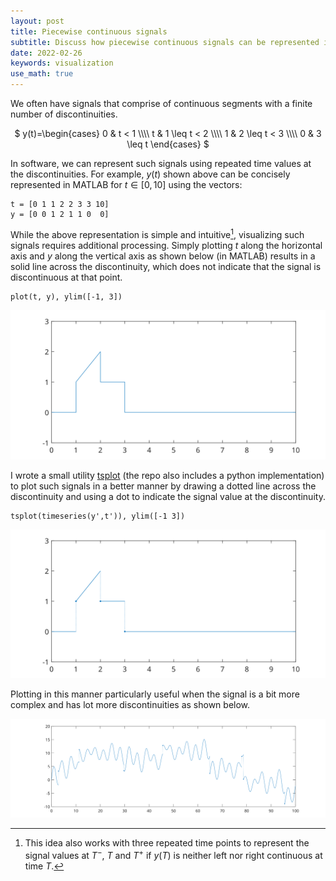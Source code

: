 ```yaml
---
layout: post
title: Piecewise continuous signals
subtitle: Discuss how piecewise continuous signals can be represented in software and how to visualize them.
date: 2022-02-26
keywords: visualization
use_math: true
---
```


We often have signals that comprise of continuous segments with a finite number of discontinuities.

<div align="center">
$
y(t)=\begin{cases}
0 & t < 1 \\\\
t & 1 \leq t < 2 \\\\
1 & 2 \leq t < 3 \\\\
0 & 3 \leq t
\end{cases}
$
</div>
  
In software, we can represent such signals using repeated time values at the discontinuities. For example, $y(t)$ shown above can be concisely represented in MATLAB for $t\in[0,10]$ using the vectors:
```
t = [0 1 1 2 2 3 3 10]
y = [0 0 1 2 1 1 0  0]
```
While the above representation is simple and intuitive[^1], visualizing such signals requires additional processing. Simply plotting $t$ along the horizontal axis and $y$ along the vertical axis as shown below (in MATLAB) results in a solid line across the discontinuity, which does not indicate that the signal is discontinuous at that point.
```
plot(t, y), ylim([-1, 3])
```

<p align="center">
  <img src="/images/tsplot_img1.svg">
</p>

I wrote a small utility [tsplot](https://github.com/muraliyeddanapudi/tsplot) (the repo also includes a python implementation) to plot such signals in a better manner by drawing a dotted line across the discontinuity and using a dot to indicate the signal value at the discontinuity.
```
tsplot(timeseries(y',t')), ylim([-1 3])
```
<p align="center">
  <img src="/images/tsplot_img2.svg">
</p>

Plotting in this manner particularly useful when the signal is a bit more complex and has lot more discontinuities as shown below.
<p align="center">
  <img src="/images/tsplot_img3.svg">
</p>

[^1]: This idea also works with three repeated time points to represent the signal values at $T^-$, $T$ and $T^+$ if $y(T)$ is neither left nor right continuous at time $T$.

